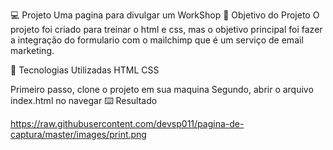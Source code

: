 💻 Projeto
Uma pagina para divulgar um WorkShop
🎯 Objetivo do Projeto
O projeto foi criado para treinar o html e css, mas o objetivo principal foi fazer a integração do formulario com o mailchimp que é um serviço de email marketing.

🚀 Tecnologias Utilizadas
HTML
CSS

Primeiro passo, clone o projeto em sua maquina
Segundo, abrir o arquivo index.html no navegar
⌨️ Resultado

https://raw.githubusercontent.com/devsp011/pagina-de-captura/master/images/print.png
